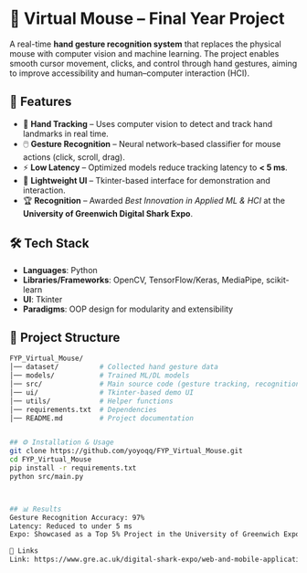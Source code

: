 # 🎯 Virtual Mouse – Final Year Project  

A real-time **hand gesture recognition system** that replaces the physical mouse with computer vision and machine learning. The project enables smooth cursor movement, clicks, and control through hand gestures, aiming to improve accessibility and human–computer interaction (HCI).  

## 🚀 Features  
- 👋 **Hand Tracking** – Uses computer vision to detect and track hand landmarks in real time.  
- 🖱️ **Gesture Recognition** – Neural network–based classifier for mouse actions (click, scroll, drag).  
- ⚡ **Low Latency** – Optimized models reduce tracking latency to **< 5 ms**.  
- 🎨 **Lightweight UI** – Tkinter-based interface for demonstration and interaction.  
- 🏆 **Recognition** – Awarded *Best Innovation in Applied ML & HCI* at the **University of Greenwich Digital Shark Expo**.  

## 🛠️ Tech Stack  
- **Languages**: Python  
- **Libraries/Frameworks**: OpenCV, TensorFlow/Keras, MediaPipe, scikit-learn  
- **UI**: Tkinter  
- **Paradigms**: OOP design for modularity and extensibility  

## 📂 Project Structure  
```bash
FYP_Virtual_Mouse/
│── dataset/          # Collected hand gesture data  
│── models/           # Trained ML/DL models  
│── src/              # Main source code (gesture tracking, recognition, mouse control)  
│── ui/               # Tkinter-based demo UI  
│── utils/            # Helper functions  
│── requirements.txt  # Dependencies  
│── README.md         # Project documentation  


## ⚙️ Installation & Usage
git clone https://github.com/yoyoqq/FYP_Virtual_Mouse.git
cd FYP_Virtual_Mouse
pip install -r requirements.txt
python src/main.py



## 📊 Results
Gesture Recognition Accuracy: 97%
Latency: Reduced to under 5 ms
Expo: Showcased as a Top 5% Project in the University of Greenwich Expo

🔗 Links
Link: https://www.gre.ac.uk/digital-shark-expo/web-and-mobile-applications/yangan-yagol-xu-chen
